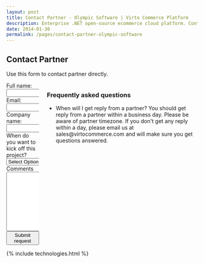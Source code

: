 ```yaml
---
layout: post
title: Contact Partner - Olympic Software | Virto Commerce Platform
description: Enterprise .NET open-source ecommerce cloud platform. Contact Partner Olympic Software
date: 2014-01-30
permalink: /pages/contact-partner-olympic-software
---
```

<article role="main" class="main">
	<div class="roadmap responsive">
		<h1 class="head-title">Contact Partner</h1>
		<p class="text">Use this form to contact partner directly.</p>
		<div class="columns">
			<div class="column">
				<div class="block">
					<form action="">
						<input type="hidden" value="Contact Partner" name="Subject"/>
						<input type="hidden" value="true" name="IsResend"/>
						<input type="hidden" value="/thank-you" name="RedirectUrl" />
						<input type="hidden" value="olympicsoftware" name="PartnerId" />
						<div class="control-group">
							<label for="Fullname">Full name:</label>
							<input type="text" class="form-input" name="Fullname" required>
						</div>
						<div class="control-group">
							<label for="To">Email:</label>
							<input type="text" class="form-input" name="To" required>
						</div>
						<div class="control-group">
							<label for="CompanyName">Company name:</label>
							<input type="text" class="form-input" name="CompanyName" required>
						</div>
						<div class="control-group">
							<label for="Kickoff">When do you want to kick off this project?</label>
							<select type="text" name="Kickoff" class="form-input" required>
								<option value="" selected>Select Option</option>
								<option value="immediately">Immediately</option>
								<option value="1-3 months">1-3 months</option>
								<option value="3-6 months">3-6 months</option>
								<option value="6-12 months">6-12 months</option>
								<option value="no timeframe">No timeframe</option>
							</select>
						</div>
						<div class="control-group">
							<label for="descr">Comments</label>
							<textarea rows="10" cols="30" name="Comments" class="form-text" required></textarea>
						</div>
						<div class="control-group">
							<button class="button fill" type="submit">Submit request</button>
						</div>
					</form>
				</div>
			</div>
			<div class="column">
				<div class="block">
					<h3>Frequently asked questions</h3>
					<ul class="list">
						<li>
							<span class="title">When will I get reply from a partner?</span>
							<span class="descr">You should get reply from a partner within a business day. Please be aware of partner timezone. If 
							you don't get any reply within a day, please email us at sales@virtocommerce.com and will make sure you get questions answered.</span>
						</li>
					</ul>
				</div>
			</div>
		</div>
	</div>
	{% include technologies.html %}
</article>
